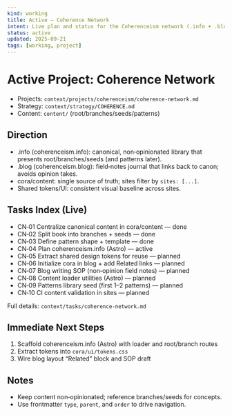 ```yaml
---
kind: working
title: Active — Coherence Network
intent: Live plan and status for the Coherenceism network (.info + .blog + content)
status: active
updated: 2025-09-21
tags: [working, project]
---
```


# Active Project: Coherence Network

- Projects: `context/projects/coherenceism/coherence-network.md`
- Strategy: `context/strategy/COHERENCE.md`
- Content: `content/` (root/branches/seeds/patterns)

## Direction
- .info (coherenceism.info): canonical, non‑opinionated library that presents root/branches/seeds (and patterns later).
- .blog (coherenceism.blog): field‑notes journal that links back to canon; avoids opinion takes.
- cora/content: single source of truth; sites filter by `sites: [...]`.
- Shared tokens/UI: consistent visual baseline across sites.

## Tasks Index (Live)
- CN‑01 Centralize canonical content in cora/content — done
- CN‑02 Split book into branches + seeds — done
- CN‑03 Define pattern shape + template — done
- CN‑04 Plan coherenceism.info (Astro) — active
- CN‑05 Extract shared design tokens for reuse — planned
- CN‑06 Initialize cora in blog + add Related links — planned
- CN‑07 Blog writing SOP (non‑opinion field notes) — planned
- CN‑08 Content loader utilities (Astro) — planned
- CN‑09 Patterns library seed (first 1–2 patterns) — planned
- CN‑10 CI content validation in sites — planned

Full details: `context/tasks/coherence-network.md`

## Immediate Next Steps
1. Scaffold coherenceism.info (Astro) with loader and root/branch routes
2. Extract tokens into `cora/ui/tokens.css`
3. Wire blog layout “Related” block and SOP draft

## Notes
- Keep content non‑opinionated; reference branches/seeds for concepts.
- Use frontmatter `type`, `parent`, and `order` to drive navigation.
